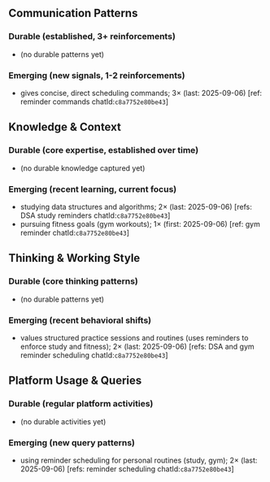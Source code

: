 ## Communication Patterns
### Durable (established, 3+ reinforcements)
- (no durable patterns yet)

### Emerging (new signals, 1-2 reinforcements)
- gives concise, direct scheduling commands; 3× (last: 2025-09-06) [ref: reminder commands chatId:`c8a7752e80be43`]

## Knowledge & Context
### Durable (core expertise, established over time)
- (no durable knowledge captured yet)

### Emerging (recent learning, current focus)
- studying data structures and algorithms; 2× (last: 2025-09-06) [refs: DSA study reminders chatId:`c8a7752e80be43`]
- pursuing fitness goals (gym workouts); 1× (first: 2025-09-06) [ref: gym reminder chatId:`c8a7752e80be43`]

## Thinking & Working Style
### Durable (core thinking patterns)
- (no durable patterns yet)

### Emerging (recent behavioral shifts)
- values structured practice sessions and routines (uses reminders to enforce study and fitness); 2× (last: 2025-09-06) [refs: DSA and gym reminder scheduling chatId:`c8a7752e80be43`]

## Platform Usage & Queries
### Durable (regular platform activities)
- (no durable activities yet)

### Emerging (new query patterns)
- using reminder scheduling for personal routines (study, gym); 2× (last: 2025-09-06) [refs: reminder scheduling chatId:`c8a7752e80be43`]